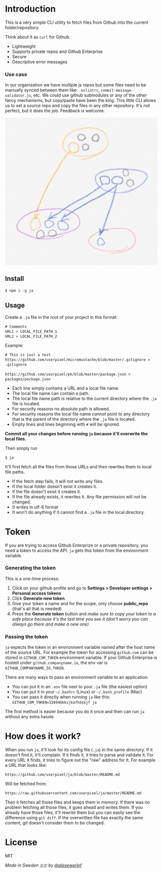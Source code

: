 # Introduction

This is a very simple CLI utility to fetch files from Github into the current folder/repository.

Think about it as `curl` for Github.

* Lightweight
* Supports private repos and Github Enterprise
* Secure
* Descriptive error messages

### Use case

In our organization we have multiple js repos but some files need to be manually synced between them like: `.eslintrc`, `commit-message-validator.js`, etc.
We could use github submodules or any of the other fancy mechanisms, but copy/paste have been the king.
This little CLI allows us to set a source repo and copy the files in any other repository. It's not perfect, but it does the job.
Feedback is welcome.

![Diagram: sharing files across several repos](./README.jpg)

## Install

```
$ npm i -g ja
```

## Usage

Create a `.ja` file in the root of your project in this format: 

```
# Comments
URL1 > LOCAL_FILE_PATH_1
URL2 > LOCAL_FILE_PATH_2
```

Example:

```
# This is just a test
https://github.com/userpixel/micromustache/blob/master/.gitignore > .gitignore

https://github.com/userpixel/pk/blob/master/package.json > packages/package.json
```

* Each line simply contains a URL and a local file name.
* The local file name can contain a path.
* The local file name path is relative to the current directory where the `.ja` file is located.
* For security reasons no absolute path is allowed.
* For security reasons the local file name *cannot* point to any directory that is the parent of the directory where the `.ja` file is located.
* Empty lines and lines beginning with `#` will be ignored.

**Commit all your changes before running `ja` because it'll overwrite the local files.**

Then simply run

```
$ ja
```

It'll first fetch all the files from those URLs and then rewrites them to local file paths.

* If the fetch step fails, it will not write any files.
* If the local folder doesn't exist it creates it.
* If the file doesn't exist it creates it.
* If the file already exists, it rewrites it. Any file permission will not be changed.
* It writes in utf-8 format
* It won't do anything if it cannot find a `.ja` file in the local directory.

# Token

If you are trying to access Github Enterprize or a private repository, you need a token to access the API.
`ja` gets this token from the environment variable.

### Generating the token

This is a one-time process:

1. Click on your github profile and go to **Settings > Developer settings > Personal access tokens**
2. Click **Generate new token**
3. Give your token a name and for the scope, only choose **public_repo** (that's all that is needed)
4. Press the **Generate token** button and _make sure to copy your token to a safe place because it's the last time you see it (don't worry you can always go there and make a new one)_ 

### Passing the token

`ja` expects the token in an environment variable named after the host name of the source URL.
For example the token for accessing `github.com` can be stored in `GITHUB_COM_TOKEN` environment variable.
If your Github Enterprise is hosted under `github.companyname.io`, the env var is `GITHUB_COMPANYNAME_IO_TOKEN`.

There are many ways to pass an environment variable to an application:

* You can put it in an `.env` file next to your `.ja` file (the easiest option)
* You can put it in your `~/.bashrc` (Linux) or `~/.bash_profile` (Mac)
* You can pass it directly when running `ja` like this: `GITHUB_COM_TOKEN=328948kksjkafhdskjf ja`

The first method is easier because you do it once and then can run `ja` without any extra hassle.

# How does it work?

When you run `ja`, it'll look for its config file (`.ja`) in the same directory.
If it doesn't find it, it'll complain. If it finds it, it tries to parse and validate it.
For every URL it finds, it tries to figure out the "raw" address for it.
For example a URL that looks like:

```
https://github.com/userpixel/ja/blob/master/README.md
```

Will be fetched from:

```
https://raw.githubusercontent.com/userpixel/ja/master/README.md
```

Then it fetches all those files and keeps them in memory.
If there was no problem fetching all those files, it goes ahead and writes them.
If you already have those files, it'll rewrite them but you can easily see the difference using `git diff`.
If the overwritten file has exactly the same content, git doesn't consider them to be changed.

# License

MIT

_Made in Sweden 🇸🇪 by [@alexewerlof](https://mobile.twitter.com/alexewerlof)_